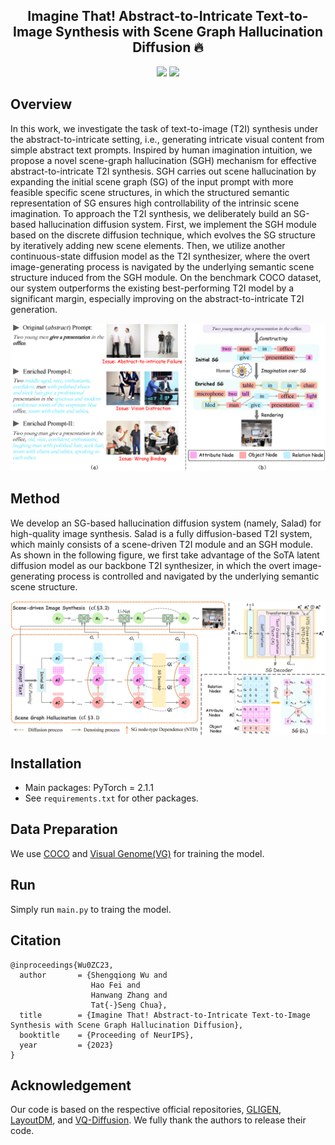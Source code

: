 <h2 align="center">
Imagine That! Abstract-to-Intricate Text-to-Image Synthesis with Scene Graph Hallucination Diffusion 🔥
</h2>

<div align="center">

[![](https://img.shields.io/badge/paper-pink?style=plastic&logo=GitBook)](https://proceedings.neurips.cc/paper_files/paper/2023/file/fa64505ebdc94531087bc81251ce2376-Paper-Conference.pdf)
[![](https://img.shields.io/badge/-github-grey?style=plastic&logo=github)](https://github.com/ChocoWu/T2I-Salad) 
</div>



## Overview 
In this work, we investigate the task of text-to-image (T2I) synthesis under the
abstract-to-intricate setting, i.e., generating intricate visual content from simple abstract text prompts. Inspired by human imagination intuition, we propose a novel scene-graph hallucination (SGH) mechanism for effective abstract-to-intricate T2I synthesis. SGH carries out scene hallucination by expanding the initial scene graph (SG) of the input prompt with more feasible specific scene structures, in which the structured semantic representation of SG ensures high controllability of the intrinsic scene imagination. To approach the T2I synthesis, we deliberately build an SG-based hallucination diffusion system. First, we implement the SGH module based on the discrete diffusion technique, which evolves the SG structure by iteratively adding new scene elements. Then, we utilize another continuous-state diffusion model as the T2I synthesizer, where the overt image-generating process is navigated by the underlying semantic scene structure induced from the SGH module. On the benchmark COCO dataset, our system outperforms the existing best-performing T2I model by a significant margin, especially improving on the abstract-to-intricate T2I generation.

<!-- <p align="center">
    <img src="figures/intro.png" width="100%">< </center>
</p> -->

 ![framework](./figures/intro.png)

## Method
We develop an SG-based hallucination diffusion system (namely, Salad) for high-quality image synthesis. Salad is a fully diffusion-based T2I system, which mainly consists of a scene-driven T2I module and an SGH module. As shown in the following figure, we first take advantage of the SoTA latent diffusion model as our backbone T2I synthesizer, in which the overt image-generating process is controlled and navigated by the underlying semantic scene structure.

<!-- <p align="center">
    <img src="figures/framework.png" width="100%">< </center>
</p> -->
 ![framework](./figures/framework.png)


## Installation
- Main packages: PyTorch = 2.1.1 
- See `requirements.txt` for other packages.

## Data Preparation
We use [COCO](https://cocodataset.org/) and [Visual Genome(VG)](https://homes.cs.washington.edu/~ranjay/visualgenome/about.html) for training the model.

## Run

Simply run `main.py` to traing the model.



## Citation
```
@inproceedings{Wu0ZC23,
  author       = {Shengqiong Wu and
                  Hao Fei and
                  Hanwang Zhang and
                  Tat{-}Seng Chua},
  title        = {Imagine That! Abstract-to-Intricate Text-to-Image Synthesis with Scene Graph Hallucination Diffusion},
  booktitle    = {Proceeding of NeurIPS},
  year         = {2023}
}
```

## Acknowledgement

Our code is based on the respective official repositories, [GLIGEN](https://github.com/gligen/GLIGEN), [LayoutDM](https://github.com/CyberAgentAILab/layout-dm), and [VQ-Diffusion](https://github.com/microsoft/VQ-Diffusion/). We fully thank the authors to release their code.
